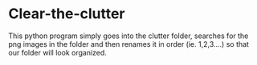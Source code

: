 # Clear-the-clutter
This python program simply goes into the clutter folder, searches for the png images in the folder and then renames it in order (ie. 1,2,3....) so that our folder will look organized.
